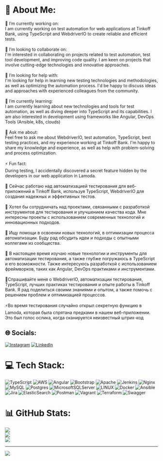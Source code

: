 # 💫 About Me:
🔭 I’m currently working on:<br>I am currently working on test automation for web applications at Tinkoff Bank, using TypeScript and WebdriverIO to create reliable and efficient tests.<br><br>👯 I’m looking to collaborate on:<br>I'm interested in collaborating on projects related to test automation, test tool development, and improving code quality. I am keen on projects that involve cutting-edge technologies and innovative approaches.<br><br>🤝 I’m looking for help with:<br>I'm looking for help in learning new testing technologies and methodologies, as well as optimizing the automation process. I'd be happy to discuss ideas and approaches with experienced colleagues from the community.<br><br>🌱 I’m currently learning:<br>I am currently learning about new technologies and tools for test automation, as well as diving deeper into TypeScript and its capabilities. I am also interested in development using frameworks like Angular, DevOps Tools (Ansible, k8s, clouds)<br><br>💬 Ask me about:<br>Feel free to ask me about WebdriverIO, test automation, TypeScript, best testing practices, and my experience working at Tinkoff Bank. I'm happy to share my knowledge and experience, as well as help with problem-solving and process optimization.<br><br>⚡ Fun fact:<br>During testing, I accidentally discovered a secret feature hidden by the developers in our web application in Lamoda. <br><br>🔭 Сейчас работаю над автоматизацией тестирования для веб-приложений в Tinkoff Bank, используя TypeScript, WebdriverIO для создания надежных и эффективных тестов.<br><br>👯 Хотел бы сотрудничать над проектами, связанными с разработкой инструментов для тестирования и улучшением качества кода. Мне интересны проекты с использованием современных технологий и инновационных подходов.<br><br>🤝 Ищу помощи в освоении новых технологий, в оптимизации процесса автоматизации. Буду рад обсудить идеи и подходы с опытными коллегами из сообщества.<br><br>🌱 В настоящее время изучаю новые технологии и инструменты для автоматизации тестирования, а также глубже погружаюсь в TypeScript и его возможности. Также интересуюсь разработкой с использованием фреймворков, таких как Angular, DevOps практиками и инструментами. <br><br>💬Спрашивайте меня о WebdriverIO, автоматизации тестирования, TypeScript, лучших практиках тестирования и опыте работы в Tinkoff Bank. Я рад поделиться своими знаниями и опытом, а также помочь с решением проблем и оптимизацией процессов.<br><br>⚡Во время тестирования случайно открыл секретную функцию в Lamoda, которая была спрятана предками в нашем веб-приложении. Это был голос ослика, когда сканируется неизвестный штрих-код


## 🌐 Socials:
[![Instagram](https://img.shields.io/badge/Instagram-%23E4405F.svg?logo=Instagram&logoColor=white)](https://instagram.com/good-gis) [![LinkedIn](https://img.shields.io/badge/LinkedIn-%230077B5.svg?logo=linkedin&logoColor=white)](https://linkedin.com/in/good-gis) 

# 💻 Tech Stack:
![TypeScript](https://img.shields.io/badge/typescript-%23007ACC.svg?style=for-the-badge&logo=typescript&logoColor=white) ![AWS](https://img.shields.io/badge/AWS-%23FF9900.svg?style=for-the-badge&logo=amazon-aws&logoColor=white) ![Angular](https://img.shields.io/badge/angular-%23DD0031.svg?style=for-the-badge&logo=angular&logoColor=white) ![Bootstrap](https://img.shields.io/badge/bootstrap-%23563D7C.svg?style=for-the-badge&logo=bootstrap&logoColor=white) ![Apache](https://img.shields.io/badge/apache-%23D42029.svg?style=for-the-badge&logo=apache&logoColor=white) ![Jenkins](https://img.shields.io/badge/jenkins-%232C5263.svg?style=for-the-badge&logo=jenkins&logoColor=white) ![Nginx](https://img.shields.io/badge/nginx-%23009639.svg?style=for-the-badge&logo=nginx&logoColor=white) ![MySQL](https://img.shields.io/badge/mysql-%2300f.svg?style=for-the-badge&logo=mysql&logoColor=white) ![Postgres](https://img.shields.io/badge/postgres-%23316192.svg?style=for-the-badge&logo=postgresql&logoColor=white) ![MicrosoftSQLServer](https://img.shields.io/badge/Microsoft%20SQL%20Sever-CC2927?style=for-the-badge&logo=microsoft%20sql%20server&logoColor=white) ![LINUX](https://img.shields.io/badge/Linux-FCC624?style=for-the-badge&logo=linux&logoColor=black) ![Docker](https://img.shields.io/badge/docker-%230db7ed.svg?style=for-the-badge&logo=docker&logoColor=white) ![Ansible](https://img.shields.io/badge/ansible-%231A1918.svg?style=for-the-badge&logo=ansible&logoColor=white) ![Jira](https://img.shields.io/badge/jira-%230A0FFF.svg?style=for-the-badge&logo=jira&logoColor=white) ![ElasticSearch](https://img.shields.io/badge/-ElasticSearch-005571?style=for-the-badge&logo=elasticsearch) ![Postman](https://img.shields.io/badge/Postman-FF6C37?style=for-the-badge&logo=postman&logoColor=white) ![Vagrant](https://img.shields.io/badge/vagrant-%231563FF.svg?style=for-the-badge&logo=vagrant&logoColor=white) ![Terraform](https://img.shields.io/badge/terraform-%235835CC.svg?style=for-the-badge&logo=terraform&logoColor=white) ![Swagger](https://img.shields.io/badge/-Swagger-%23Clojure?style=for-the-badge&logo=swagger&logoColor=white)
# 📊 GitHub Stats:
![](https://github-readme-stats.vercel.app/api?username=good-gis&theme=dark&hide_border=false&include_all_commits=true&count_private=true)<br/>
![](https://github-readme-streak-stats.herokuapp.com/?user=good-gis&theme=dark&hide_border=false)<br/>
![](https://github-readme-stats.vercel.app/api/top-langs/?username=good-gis&theme=dark&hide_border=false&include_all_commits=true&count_private=true&layout=compact)

---
[![](https://visitcount.itsvg.in/api?id=good-gis&icon=0&color=0)](https://visitcount.itsvg.in)

<!-- Proudly created with GPRM ( https://gprm.itsvg.in ) -->